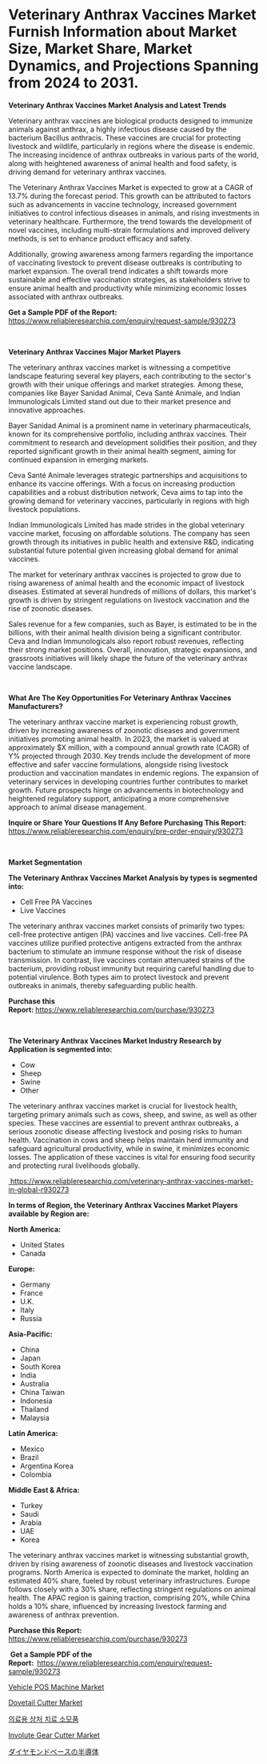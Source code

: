 <p><h1>Veterinary Anthrax Vaccines Market Furnish Information about Market Size, Market Share, Market Dynamics, and Projections Spanning from 2024 to 2031.</h1></p><p><strong>Veterinary Anthrax Vaccines Market Analysis and Latest Trends</strong></p>
<p><p>Veterinary anthrax vaccines are biological products designed to immunize animals against anthrax, a highly infectious disease caused by the bacterium Bacillus anthracis. These vaccines are crucial for protecting livestock and wildlife, particularly in regions where the disease is endemic. The increasing incidence of anthrax outbreaks in various parts of the world, along with heightened awareness of animal health and food safety, is driving demand for veterinary anthrax vaccines.</p><p>The Veterinary Anthrax Vaccines Market is expected to grow at a CAGR of 13.7% during the forecast period. This growth can be attributed to factors such as advancements in vaccine technology, increased government initiatives to control infectious diseases in animals, and rising investments in veterinary healthcare. Furthermore, the trend towards the development of novel vaccines, including multi-strain formulations and improved delivery methods, is set to enhance product efficacy and safety.</p><p>Additionally, growing awareness among farmers regarding the importance of vaccinating livestock to prevent disease outbreaks is contributing to market expansion. The overall trend indicates a shift towards more sustainable and effective vaccination strategies, as stakeholders strive to ensure animal health and productivity while minimizing economic losses associated with anthrax outbreaks.</p></p>
<p><strong>Get a Sample PDF of the Report:&nbsp;</strong> <a href="https://www.reliableresearchiq.com/enquiry/request-sample/930273">https://www.reliableresearchiq.com/enquiry/request-sample/930273</a></p>
<p>&nbsp;</p>
<p><strong>Veterinary Anthrax Vaccines Major Market Players</strong></p>
<p><p>The veterinary anthrax vaccines market is witnessing a competitive landscape featuring several key players, each contributing to the sector's growth with their unique offerings and market strategies. Among these, companies like Bayer Sanidad Animal, Ceva Santé Animale, and Indian Immunologicals Limited stand out due to their market presence and innovative approaches.</p><p>Bayer Sanidad Animal is a prominent name in veterinary pharmaceuticals, known for its comprehensive portfolio, including anthrax vaccines. Their commitment to research and development solidifies their position, and they reported significant growth in their animal health segment, aiming for continued expansion in emerging markets.</p><p>Ceva Santé Animale leverages strategic partnerships and acquisitions to enhance its vaccine offerings. With a focus on increasing production capabilities and a robust distribution network, Ceva aims to tap into the growing demand for veterinary vaccines, particularly in regions with high livestock populations.</p><p>Indian Immunologicals Limited has made strides in the global veterinary vaccine market, focusing on affordable solutions. The company has seen growth through its initiatives in public health and extensive R&D, indicating substantial future potential given increasing global demand for animal vaccines.</p><p>The market for veterinary anthrax vaccines is projected to grow due to rising awareness of animal health and the economic impact of livestock diseases. Estimated at several hundreds of millions of dollars, this market's growth is driven by stringent regulations on livestock vaccination and the rise of zoonotic diseases.</p><p>Sales revenue for a few companies, such as Bayer, is estimated to be in the billions, with their animal health division being a significant contributor. Ceva and Indian Immunologicals also report robust revenues, reflecting their strong market positions. Overall, innovation, strategic expansions, and grassroots initiatives will likely shape the future of the veterinary anthrax vaccine landscape.</p></p>
<p>&nbsp;</p>
<p><strong>What Are The Key Opportunities For Veterinary Anthrax Vaccines Manufacturers?</strong></p>
<p><p>The veterinary anthrax vaccine market is experiencing robust growth, driven by increasing awareness of zoonotic diseases and government initiatives promoting animal health. In 2023, the market is valued at approximately $X million, with a compound annual growth rate (CAGR) of Y% projected through 2030. Key trends include the development of more effective and safer vaccine formulations, alongside rising livestock production and vaccination mandates in endemic regions. The expansion of veterinary services in developing countries further contributes to market growth. Future prospects hinge on advancements in biotechnology and heightened regulatory support, anticipating a more comprehensive approach to animal disease management.</p></p>
<p><strong>Inquire or Share Your Questions If Any Before Purchasing This Report:</strong> <a href="https://www.reliableresearchiq.com/enquiry/pre-order-enquiry/930273">https://www.reliableresearchiq.com/enquiry/pre-order-enquiry/930273</a></p>
<p>&nbsp;</p>
<p><strong>Market Segmentation</strong></p>
<p><strong>The Veterinary Anthrax Vaccines Market Analysis by types is segmented into:</strong></p>
<p><ul><li>Cell Free PA Vaccines</li><li>Live Vaccines</li></ul></p>
<p><p>The veterinary anthrax vaccines market consists of primarily two types: cell-free protective antigen (PA) vaccines and live vaccines. Cell-free PA vaccines utilize purified protective antigens extracted from the anthrax bacterium to stimulate an immune response without the risk of disease transmission. In contrast, live vaccines contain attenuated strains of the bacterium, providing robust immunity but requiring careful handling due to potential virulence. Both types aim to protect livestock and prevent outbreaks in animals, thereby safeguarding public health.</p></p>
<p><strong>Purchase this Report:&nbsp;</strong><a href="https://www.reliableresearchiq.com/purchase/930273">https://www.reliableresearchiq.com/purchase/930273</a></p>
<p>&nbsp;</p>
<p><strong>The Veterinary Anthrax Vaccines Market Industry Research by Application is segmented into:</strong></p>
<p><ul><li>Cow</li><li>Sheep</li><li>Swine</li><li>Other</li></ul></p>
<p><p>The veterinary anthrax vaccines market is crucial for livestock health, targeting primary animals such as cows, sheep, and swine, as well as other species. These vaccines are essential to prevent anthrax outbreaks, a serious zoonotic disease affecting livestock and posing risks to human health. Vaccination in cows and sheep helps maintain herd immunity and safeguard agricultural productivity, while in swine, it minimizes economic losses. The application of these vaccines is vital for ensuring food security and protecting rural livelihoods globally.</p></p>
<p><a href="https://www.reliableresearchiq.com/veterinary-anthrax-vaccines-market-in-global-r930273">&nbsp;https://www.reliableresearchiq.com/veterinary-anthrax-vaccines-market-in-global-r930273</a></p>
<p><strong>In terms of Region, the Veterinary Anthrax Vaccines Market Players available by Region are:</strong></p>
<p>
    <p> <strong> North America: </strong>
        <ul>
            <li>United States</li>
            <li>Canada</li>
        </ul>
        </p> 
    <p> <strong> Europe: </strong>
        <ul>
            <li>Germany</li>
            <li>France</li>
            <li>U.K.</li>
            <li>Italy</li>
            <li>Russia</li>
        </ul>
        </p> 
    <p> <strong> Asia-Pacific: </strong>
        <ul>
            <li>China</li>
            <li>Japan</li>
            <li>South Korea</li>
            <li>India</li>
            <li>Australia</li>
            <li>China Taiwan</li>
            <li>Indonesia</li>
            <li>Thailand</li>
            <li>Malaysia</li>
        </ul>
        </p> 
    <p> <strong> Latin America: </strong>
        <ul>
            <li>Mexico</li>
            <li>Brazil</li>
            <li>Argentina Korea</li>
            <li>Colombia</li>
        </ul>
        </p> 
    <p> <strong> Middle East & Africa: </strong>
        <ul>
            <li>Turkey</li>
            <li>Saudi</li>
            <li>Arabia</li>
            <li>UAE</li>
            <li>Korea</li>
        </ul>
    </p>
    </p>
<p><p>The veterinary anthrax vaccines market is witnessing substantial growth, driven by rising awareness of zoonotic diseases and livestock vaccination programs. North America is expected to dominate the market, holding an estimated 40% share, fueled by robust veterinary infrastructures. Europe follows closely with a 30% share, reflecting stringent regulations on animal health. The APAC region is gaining traction, comprising 20%, while China holds a 10% share, influenced by increasing livestock farming and awareness of anthrax prevention.</p></p>
<p><strong>Purchase this Report: </strong><a href="https://www.reliableresearchiq.com/purchase/930273">https://www.reliableresearchiq.com/purchase/930273</a></p>
<p>&nbsp;<strong>Get a Sample PDF of the Report:&nbsp;&nbsp;</strong><a href="https://www.reliableresearchiq.com/enquiry/request-sample/930273">https://www.reliableresearchiq.com/enquiry/request-sample/930273</a></p>
<p><strong></strong></p>
<p><p><a href="https://issuu.com/reportprime-2/docs/vehicle-pos-machine-market-size-203_72ac061c1037d4">Vehicle POS Machine Market</a></p><p><a href="https://medium.com/@jimmygar1no/the-global-dovetail-cutter-market-is-projected-to-experience-an-annual-growth-rate-of-5-1-d698c12a3e52">Dovetail Cutter Market</a></p><p><a href="https://medium.com/@stephpinkney/%EA%B8%80%EB%A1%9C%EB%B2%8C-%EC%9D%98%EB%A3%8C-%EC%83%81%EC%B2%98-%EC%B9%98%EB%A3%8C-%EC%86%8C%EB%AA%A8%ED%92%88-%EC%82%B0%EC%97%85-%EC%97%B0%EA%B5%AC-%EB%B3%B4%EA%B3%A0%EC%84%9C-%EA%B2%BD%EC%9F%81-%ED%99%98%EA%B2%BD-%EC%8B%9C%EC%9E%A5-%EA%B7%9C%EB%AA%A8-%EC%A7%80%EC%97%AD-%ED%98%84%ED%99%A9-%EB%B0%8F-%EC%A0%84%EB%A7%9D-%EC%98%88%EC%B8%A1-2024-2031-bd3ce339614c">의료용 상처 치료 소모품</a></p><p><a href="https://medium.com/@lucoritz3lz/the-global-involute-gear-cutter-market-is-projected-to-experience-an-annual-growth-rate-of-6-5-20b0dc8c8631">Involute Gear Cutter Market</a></p><p><a href="https://medium.com/@hornbakerbarbara/diamond-based-semiconductors-market-%E3%81%AF-%E3%82%B3%E3%82%B9%E3%83%88%E7%AE%A1%E7%90%86%E3%81%A8%E5%8A%B9%E7%8E%87%E5%90%91%E4%B8%8A%E3%82%92%E5%84%AA%E5%85%88%E3%81%97%E3%81%BE%E3%81%99-%E3%81%95%E3%82%89%E3%81%AB-%E5%A0%B1%E5%91%8A%E6%9B%B8%E3%81%AF%E5%B8%82%E5%A0%B4%E3%81%AE%E9%9C%80%E8%A6%81%E9%9D%A2%E3%81%A8%E4%BE%9B%E7%B5%A6%E9%9D%A2%E3%81%AE%E4%B8%A1%E6%96%B9%E3%82%92%E3%82%AB%E3%83%90%E3%83%BC%E3%81%97%E3%81%A6%E3%81%84%E3%81%BE%E3%81%99-de8740317677">ダイヤモンドベースの半導体</a></p></p>